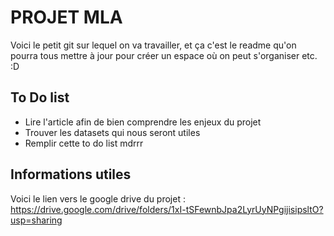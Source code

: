 # PROJET MLA

Voici le petit git sur lequel on va travailler, et ça c'est le readme qu'on pourra tous mettre à jour pour créer un espace où on peut s'organiser etc. :D

## To Do list

- Lire l'article afin de bien comprendre les enjeux du projet
- Trouver les datasets qui nous seront utiles
- Remplir cette to do list mdrrr

## Informations utiles

Voici le lien vers le google drive du projet : 
https://drive.google.com/drive/folders/1xI-tSFewnbJpa2LyrUyNPgijisipsltO?usp=sharing